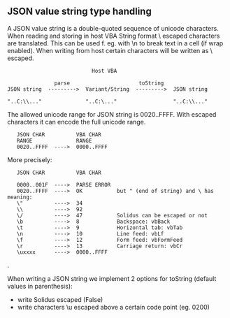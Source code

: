 ## JSON value string type handling

A JSON value string is a double-quoted sequence of unicode characters. 
When reading and storing in host VBA String format \ escaped characters are translated. This can be used f. eg. with \n to break text in a cell (if wrap enabled).
When writing from host certain characters will be written as \ escaped.

	                           Host VBA
	
	               parse                      toString
	JSON string  --------->  Variant/String  --------->  JSON string
	
	"..C:\\..."              "..C:\..."                  "..C:\\..."


The allowed unicode range for JSON string is 0020..FFFF. 
With escaped characters it can encode the full unicode range. 

       JSON CHAR          VBA CHAR 
       RANGE              RANGE
       0020..FFFF  ---->  0000..FFFF

More precisely:

       JSON CHAR          VBA CHAR
                  
       0000..001F  ---->  PARSE ERROR
       0020..FFFF  ---->  OK           but " (end of string) and \ has meaning:
       \"          ---->  34           
       \\          ---->  92           
       \/          ---->  47           Solidus can be escaped or not
       \b          ---->  8            Backspace: vbBack
       \t          ---->  9            Horizontal tab: vbTab
       \n          ---->  10           Line feed: vbLf
       \f          ---->  12           Form feed: vbFormFeed
       \r          ---->  13           Carriage return: vbCr
       \uxxxx      ---->  0000..FFFF

.

When writing a JSON string we implement 2 options for toString (default values in parenthesis): 

- write Solidus escaped (False)
- write characters \u escaped above a certain code point (eg. 0200)

